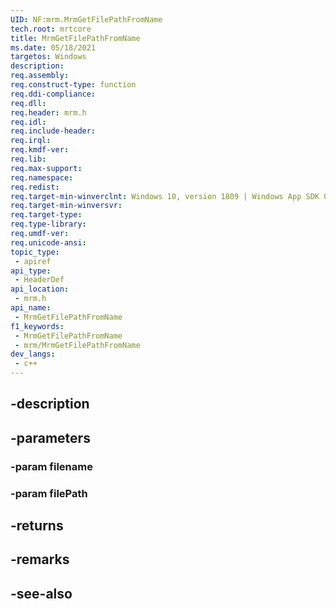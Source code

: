```yaml
---
UID: NF:mrm.MrmGetFilePathFromName
tech.root: mrtcore 
title: MrmGetFilePathFromName
ms.date: 05/18/2021 
targetos: Windows
description: 
req.assembly: 
req.construct-type: function
req.ddi-compliance: 
req.dll: 
req.header: mrm.h
req.idl: 
req.include-header: 
req.irql: 
req.kmdf-ver: 
req.lib: 
req.max-support: 
req.namespace: 
req.redist: 
req.target-min-winverclnt: Windows 10, version 1809 | Windows App SDK 0.5 (and later) 
req.target-min-winversvr: 
req.target-type: 
req.type-library: 
req.umdf-ver: 
req.unicode-ansi: 
topic_type:
 - apiref
api_type:
 - HeaderDef
api_location:
 - mrm.h
api_name:
 - MrmGetFilePathFromName
f1_keywords:
 - MrmGetFilePathFromName
 - mrm/MrmGetFilePathFromName
dev_langs:
 - c++
---
```


## -description

## -parameters

### -param filename

### -param filePath

## -returns

## -remarks

## -see-also

